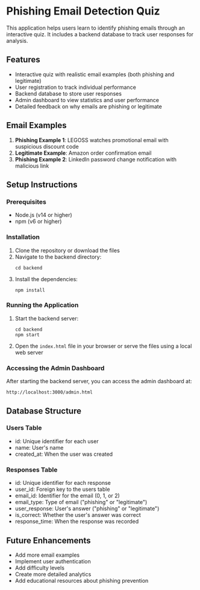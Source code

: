 # Phishing Email Detection Quiz

This application helps users learn to identify phishing emails through an interactive quiz. It includes a backend database to track user responses for analysis.

## Features

- Interactive quiz with realistic email examples (both phishing and legitimate)
- User registration to track individual performance
- Backend database to store user responses
- Admin dashboard to view statistics and user performance
- Detailed feedback on why emails are phishing or legitimate

## Email Examples

1. **Phishing Example 1**: LEGOSS watches promotional email with suspicious discount code
2. **Legitimate Example**: Amazon order confirmation email
3. **Phishing Example 2**: LinkedIn password change notification with malicious link

## Setup Instructions

### Prerequisites

- Node.js (v14 or higher)
- npm (v6 or higher)

### Installation

1. Clone the repository or download the files
2. Navigate to the backend directory:
   ```
   cd backend
   ```
3. Install the dependencies:
   ```
   npm install
   ```

### Running the Application

1. Start the backend server:
   ```
   cd backend
   npm start
   ```
2. Open the `index.html` file in your browser or serve the files using a local web server

### Accessing the Admin Dashboard

After starting the backend server, you can access the admin dashboard at:
```
http://localhost:3000/admin.html
```

## Database Structure

### Users Table
- id: Unique identifier for each user
- name: User's name
- created_at: When the user was created

### Responses Table
- id: Unique identifier for each response
- user_id: Foreign key to the users table
- email_id: Identifier for the email (0, 1, or 2)
- email_type: Type of email ("phishing" or "legitimate")
- user_response: User's answer ("phishing" or "legitimate")
- is_correct: Whether the user's answer was correct
- response_time: When the response was recorded

## Future Enhancements

- Add more email examples
- Implement user authentication
- Add difficulty levels
- Create more detailed analytics
- Add educational resources about phishing prevention
